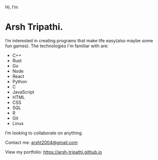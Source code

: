 Hi, I’m 
# Arsh Tripathi.
I’m interested in creating programs that make life easy(also maybe some fun games).
The technologies I'm familiar with are:
-  C++
-  Rust
-  Go
-  Node
-  React
-  Python
-  C
-  JavaScript
-  HTML
-  CSS
-  SQL
-  R
-  Git
-  Linux

I’m looking to collaborate on anything.

Contact me: arsht2004@gmail.com

View my portfolio: https://arsh-tripathi.github.io


<!---
Vortex-0911/Vortex-0911 is a ✨ special ✨ repository because its `README.md` (this file) appears on your GitHub profile.
You can click the Preview link to take a look at your changes.
--->
